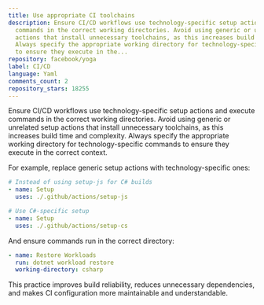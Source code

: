 ```yaml
---
title: Use appropriate CI toolchains
description: Ensure CI/CD workflows use technology-specific setup actions and execute
  commands in the correct working directories. Avoid using generic or unrelated setup
  actions that install unnecessary toolchains, as this increases build time and complexity.
  Always specify the appropriate working directory for technology-specific commands
  to ensure they execute in the...
repository: facebook/yoga
label: CI/CD
language: Yaml
comments_count: 2
repository_stars: 18255
---
```


Ensure CI/CD workflows use technology-specific setup actions and execute commands in the correct working directories. Avoid using generic or unrelated setup actions that install unnecessary toolchains, as this increases build time and complexity. Always specify the appropriate working directory for technology-specific commands to ensure they execute in the correct context.

For example, replace generic setup actions with technology-specific ones:
```yaml
# Instead of using setup-js for C# builds
- name: Setup
  uses: ./.github/actions/setup-js

# Use C#-specific setup
- name: Setup
  uses: ./.github/actions/setup-cs
```

And ensure commands run in the correct directory:
```yaml
- name: Restore Workloads
  run: dotnet workload restore
  working-directory: csharp
```

This practice improves build reliability, reduces unnecessary dependencies, and makes CI configuration more maintainable and understandable.